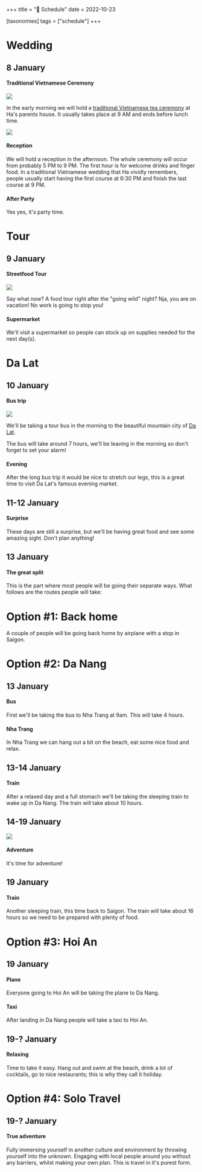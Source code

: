 +++
title = "📅 Schedule"
date = 2022-10-23

[taxonomies]
tags = ["schedule"]
+++

# Wedding

## 8 January

#### Traditional Vietnamese Ceremony

![](/mamqu.png)

In the early morning we will hold a [traditional Vietnamese tea ceremony](https://vietnamtravel.com/traditional-vietnamese-tea-ceremony/) at Ha's parents house. It usually takes place at 9 AM and ends before lunch time.

![](/bungqu.jpg)

#### Reception

We will hold a reception in the afternoon. The whole ceremony will occur from probably 5 PM to 9 PM. The first hour is for welcome drinks and finger food. In a traditional Vietnamese wedding that Ha vividly remembers, people usually start having the first course at 6:30 PM and finish the last course at 9 PM.

#### After Party

Yes yes, it's party time.

# Tour

## 9 January

#### Streetfood Tour

![](/streetfood.png)

Say what now? A food tour right after the "going wild" night? Nja, you are on vacation! No work is going to stop you!

#### Supermarket

We'll visit a supermarket so people can stock up on supplies needed for the next day(s).

# Da Lat

## 10 January

#### Bus trip

![](/da-lat.jpeg)

We'll be taking a tour bus in the morning to the beautiful mountain city of [Da Lat](https://en.wikivoyage.org/wiki/Da_Lat).

The bus will take around 7 hours, we'll be leaving in the morning so don't forget to set your alarm!

#### Evening

After the long bus trip it would be nice to stretch our legs, this is a great time to visit Da Lat's famous evening market.

## 11-12 January

#### Surprise

These days are still a surprise, but we'll be having great food and see some amazing sight. Don't plan anything!

## 13 January

#### The great split

This is the part where most people will be going their separate ways. What follows are the routes people will take:

# Option #1: Back home

A couple of people will be going back home by airplane with a stop in Saigon.

# Option #2: Da Nang

## 13 January

#### Bus

First we'll be taking the bus to Nha Trang at 9am. This will take 4 hours.

#### Nha Trang

In Nha Trang we can hang out a bit on the beach, eat some nice food and relax.

## 13-14 January

#### Train

After a relaxed day and a full stomach we'll be taking the sleeping train to wake up in Da Nang. The train will take about 10 hours.

## 14-19 January

![](/cauvang.jpg)

#### Adventure

It's time for adventure!

## 19 January

#### Train

Another sleeping train, this time back to Saigon. The train will take about 16 hours so we need to be prepared with plenty of food.

# Option #3: Hoi An

## 19 January

#### Plane

Everyone going to Hoi An will be taking the plane to Da Nang.

#### Taxi

After landing in Da Nang people will take a taxi to Hoi An.

## 19-? January

#### Relaxing

Time to take it easy. Hang out and swim at the beach, drink a lot of cocktails, go to nice restaurants; this is why they call it holiday.

# Option #4: Solo Travel

## 19-? January

#### True adventure

Fully immersing yourself in another culture and environment by throwing yourself into the unknown. Engaging with local people around you without any barriers, whilst making your own plan. This is travel in it's purest form.
